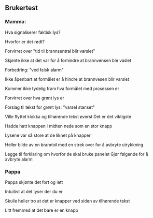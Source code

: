 ## Brukertest

### Mamma:

Hva signaliserer faktisk lys?

Hvorfor er det rødt?

Forvirret over "tid til brannsentral blir varslet"

Skjønte ikke at det var for å forhindre at brannvensen ble vaslet

Forbedring: "ved falsk alarm"

Ikke åpenbart at formålet er å hindre at brannvesen blir varslet

Kommer ikke tydelig fram hva formålet med prosessen er 

Forvirret over hva grønt lys er 

Forslag til tekst for grønt lys: "varsel stanset" 

Ville flyttet klokka og tilhørende tekst øverst
    Det er det viktigste


Hadde hatt knappen i midten nede som en stor knapp

Lysene var så store at de liknet på knapper

Heller bilde av en brannbil med en strek over for å avbryte utrykkning

Legge til forklaring om hvorfor de skal bruke panelet
    Gjør følgende for å avbryte alarm


### Pappa

Pappa skjønte det fort og lett

Intuitivt at det lyser der du er

Skulle heller tro at det er knapper ved siden av tilhørende tekst

Litt fremmed at det bare er en knapp

